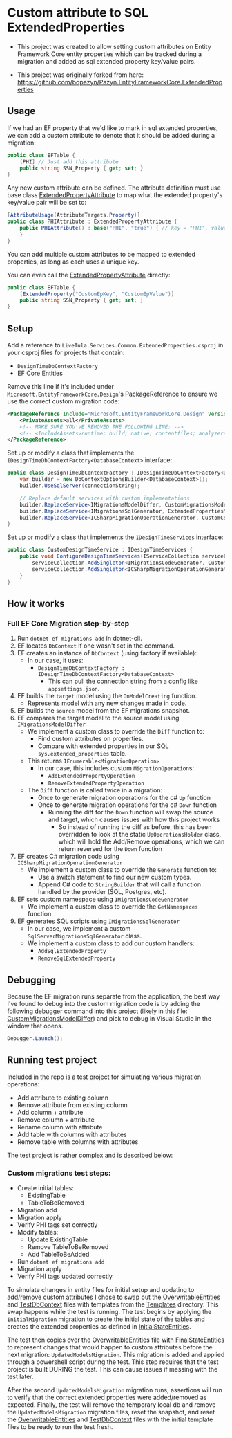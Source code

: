 # Custom attribute to SQL ExtendedProperties

- This project was created to allow setting custom attributes on Entity Framework Core entity properties which can be tracked during a migration and added as sql extended property key/value pairs.

- This project was originally forked from here: https://github.com/bopazyn/Pazyn.EntityFrameworkCore.ExtendedProperties

## Usage
If we had an EF property that we'd like to mark in sql extended properties, we can add a custom attribute to denote that it should be added during a migration:

```csharp
public class EFTable {
    [PHI] // Just add this attribute
    public string SSN_Property { get; set; }
}
```

Any new custom attribute can be defined. The attribute definition must use base class [ExtendedPropertyAttribute](src/Pazyn.EntityFrameworkCore.ExtendedProperties/ExtendedPropertyAttribute.cs) to map what the extended property's key/value pair will be set to:

```csharp
[AttributeUsage(AttributeTargets.Property)]
public class PHIAttribute : ExtendedPropertyAttribute {
    public PHIAttribute() : base("PHI", "true") { // key = "PHI", value = "true"
    }
}
```

You can add multiple custom attributes to be mapped to extended properties, as long as each uses a unique key.

You can even call the [ExtendedPropertyAttribute](src/Pazyn.EntityFrameworkCore.ExtendedProperties/ExtendedPropertyAttribute.cs) directly:

```csharp
public class EFTable {
    [ExtendedProperty("CustomEpKey", "CustomEpValue")]
    public string SSN_Property { get; set; }
}
```

## Setup
Add a reference to `LiveTula.Services.Common.ExtendedProperties.csproj` in your csproj files for projects that contain:
- `DesignTimeDbContextFactory`
- EF Core Entities

Remove this line if it's included under `Microsoft.EntityFrameworkCore.Design`'s PackageReference to ensure we use the correct custom migration code:

```xml
<PackageReference Include="Microsoft.EntityFrameworkCore.Design" Version="9.0.2">
    <PrivateAssets>all</PrivateAssets>
    <!-- MAKE SURE YOU'VE REMOVED THE FOLLOWING LINE: -->
    <!-- <IncludeAssets>runtime; build; native; contentfiles; analyzers; buildtransitive</IncludeAssets> -->
</PackageReference>
```

Set up or modify a class that implements the `IDesignTimeDbContextFactory<DatabaseContext>` interface:

```csharp
public class DesignTimeDbContextFactory : IDesignTimeDbContextFactory<DatabaseContext> {
    var builder = new DbContextOptionsBuilder<DatabaseContext>();
    builder.UseSqlServer(connectionString);

    // Replace default services with custom implementations
    builder.ReplaceService<IMigrationsModelDiffer, CustomMigrationsModelDiffer>();
    builder.ReplaceService<IMigrationsSqlGenerator, ExtendedPropertiesMigrationsSqlGenerator>();
    builder.ReplaceService<ICSharpMigrationOperationGenerator, CustomCSharpMigrationOperationGenerator>();
}
```

Set up or modify a class that implements the `IDesignTimeServices` interface:

```csharp
public class CustomDesignTimeService : IDesignTimeServices {
    public void ConfigureDesignTimeServices(IServiceCollection serviceCollection) {
        serviceCollection.AddSingleton<IMigrationsCodeGenerator, CustomCSharpMigrationsGenerator>();
        serviceCollection.AddSingleton<ICSharpMigrationOperationGenerator, CustomCSharpMigrationOperationGenerator>();
    }
}
```

## How it works

### Full EF Core Migration step-by-step
1. Run `dotnet ef migrations add` in dotnet-cli.
1. EF locates `DbContext` if one wasn't set in the command.
1. EF creates an instance of `DbContext` (using factory if available):
    - In our case, it uses:
        - `DesignTimeDbContextFactory : IDesignTimeDbContextFactory<DatabaseContext>`
            - This can pull the connection string from a config like `appsettings.json`.
1. EF builds the `target` model using the `OnModelCreating` function.
    - Represents model with any new changes made in code.
1. EF builds the `source` model from the EF migrations snapshot.
1. EF compares the target model to the source model using `IMigrationsModelDiffer`
    - We implement a custom class to override the `Diff` function to:
        - Find custom attributes on properties.
        - Compare with extended properties in our SQL `sys.extended_properties` table.
    - This returns `IEnumerable<MigrationOperation>`
        - In our case, this includes custom `MigrationOperation`s:
            - `AddExtendedPropertyOperation`
            - `RemoveExtendedPropertyOperation`
    - The `Diff` function is called twice in a migration:
        - Once to generate migration operations for the c# `Up` function
        - Once to generate migration operations for the c# `Down` function
            - Running the diff for the `Down` function will swap the source and target, which causes issues with how this project works
                - So instead of running the diff as before, this has been overridden to look at the static `UpOperationsHolder` class, which will hold the Add/Remove operations, which we can return reversed for the `Down` function
1. EF creates C# migration code using `ICSharpMigrationOperationGenerator`
    - We implement a custom class to override the `Generate` function to:
        - Use a switch statement to find our new custom types.
        - Append C# code to `StringBuilder` that will call a function handled by the provider (SQL, Postgres, etc).
1. EF sets custom namespace using `IMigrationsCodeGenerator`
    - We implement a custom class to override the `GetNamespaces` function.
1. EF generates SQL scripts using `IMigrationsSqlGenerator`
    - In our case, we implement a custom `SqlServerMigrationsSqlGenerator` class.
    - We implement a custom class to add our custom handlers:
        - `AddSqlExtendedProperty`
        - `RemoveSqlExtendedProperty`

## Debugging
Because the EF migration runs separate from the application, the best way I've found to debug into the custom migration code is by adding the following debugger command into this project (likely in this file: [CustomMigrationsModelDiffer](src/Pazyn.EntityFrameworkCore.ExtendedProperties/CustomMigrationsModelDiffer.cs)) and pick to debug in Visual Studio in the window that opens.
```csharp
Debugger.Launch();
```

## Running test project
Included in the repo is a test project for simulating various migration operations:
- Add attribute to existing column
- Remove attribute from existing column
- Add column + attribute
- Remove column + attribute
- Rename column with attribute
- Add table with columns with attributes
- Remove table with columns with attributes

The test project is rather complex and is described below:

### Custom migrations test steps:
- Create initial tables:
	- ExistingTable
	- TableToBeRemoved
- Migration add
- Migration apply
- Verify PHI tags set correctly
- Modify tables:
	- Update ExistingTable
	- Remove TableToBeRemoved
	- Add TableToBeAdded
- Run `dotnet ef migrations add`
- Migration apply
- Verify PHI tags updated correctly

To simulate changes in entity files for initial setup and updating to add/remove custom attributes I chose to swap out the [OverwritableEntities](tests/Pazyn.EntityFrameworkCore.ExtendedProperties.tests/Entities/OverwritableEntities.cs) and [TestDbContext](tests/Pazyn.EntityFrameworkCore.ExtendedProperties.tests/TestDbContext.cs) files with templates from the [Templates](tests/Pazyn.EntityFrameworkCore.ExtendedProperties.tests/Templates/) directory. This swap happens while the test is running. The test begins by applying the `InitialMigration` migration to create the initial state of the tables and creates the extended properties as defined in [InitialStateEntities](tests/Pazyn.EntityFrameworkCore.ExtendedProperties.tests/Templates/InitialStateEntities.txt).

The test then copies over the [OverwritableEntities](tests/Pazyn.EntityFrameworkCore.ExtendedProperties.tests/Entities/OverwritableEntities.cs) file with [FinalStateEntities](tests/Pazyn.EntityFrameworkCore.ExtendedProperties.tests/Templates/FinalStateEntities.txt) to represent changes that would happen to custom attributes before the next migration: `UpdatedModelsMigration`. This migration is added and applied through a powershell script during the test. This step requires that the test project is built DURING the test. This can cause issues if messing with the test later.

After the second `UpdatedModelsMigration` migration runs, assertions will run to verify that the correct extended properties were added/removed as expected. Finally, the test will remove the temporary local db and remove the `UpdatedModelsMigration` migration files, reset the snapshot, and reset the [OverwritableEntities](tests/Pazyn.EntityFrameworkCore.ExtendedProperties.tests/Entities/OverwritableEntities.cs) and [TestDbContext](tests/Pazyn.EntityFrameworkCore.ExtendedProperties.tests/TestDbContext.cs) files with the initial template files to be ready to run the test fresh.


